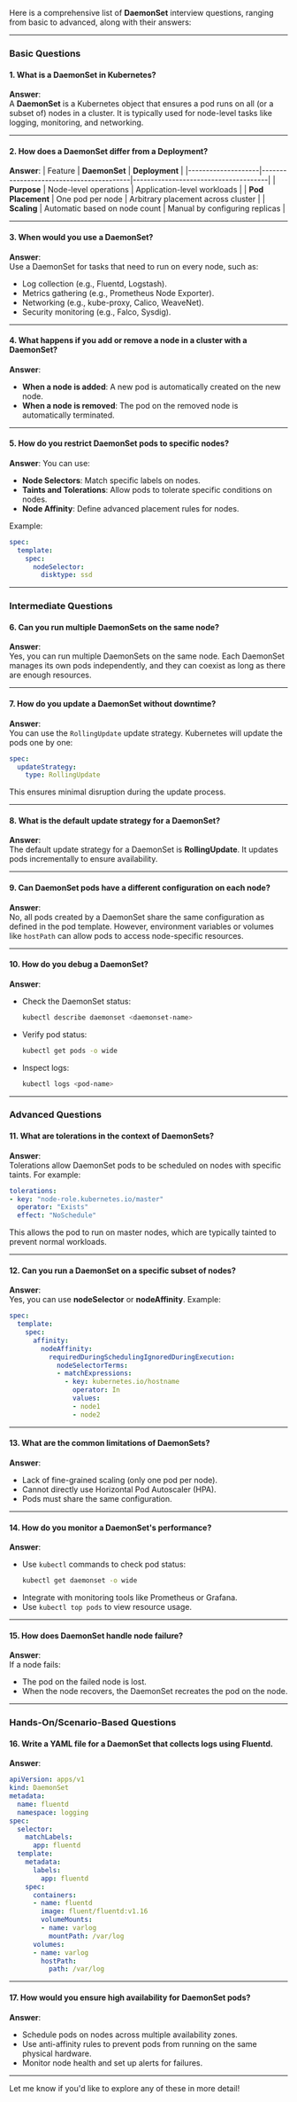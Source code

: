 Here is a comprehensive list of **DaemonSet** interview questions, ranging from basic to advanced, along with their answers:

---

### **Basic Questions**
#### 1. **What is a DaemonSet in Kubernetes?**
**Answer**:  
A **DaemonSet** is a Kubernetes object that ensures a pod runs on all (or a subset of) nodes in a cluster. It is typically used for node-level tasks like logging, monitoring, and networking.

---

#### 2. **How does a DaemonSet differ from a Deployment?**
**Answer**:
| Feature           | **DaemonSet**                          | **Deployment**                      |
|--------------------|-----------------------------------------|--------------------------------------|
| **Purpose**        | Node-level operations                  | Application-level workloads          |
| **Pod Placement**  | One pod per node                       | Arbitrary placement across cluster   |
| **Scaling**        | Automatic based on node count          | Manual by configuring replicas       |

---

#### 3. **When would you use a DaemonSet?**
**Answer**:  
Use a DaemonSet for tasks that need to run on every node, such as:
- Log collection (e.g., Fluentd, Logstash).
- Metrics gathering (e.g., Prometheus Node Exporter).
- Networking (e.g., kube-proxy, Calico, WeaveNet).
- Security monitoring (e.g., Falco, Sysdig).

---

#### 4. **What happens if you add or remove a node in a cluster with a DaemonSet?**
**Answer**:
- **When a node is added**: A new pod is automatically created on the new node.
- **When a node is removed**: The pod on the removed node is automatically terminated.

---

#### 5. **How do you restrict DaemonSet pods to specific nodes?**
**Answer**:
You can use:
- **Node Selectors**: Match specific labels on nodes.
- **Taints and Tolerations**: Allow pods to tolerate specific conditions on nodes.
- **Node Affinity**: Define advanced placement rules for nodes.

Example:
```yaml
spec:
  template:
    spec:
      nodeSelector:
        disktype: ssd
```

---

### **Intermediate Questions**
#### 6. **Can you run multiple DaemonSets on the same node?**
**Answer**:  
Yes, you can run multiple DaemonSets on the same node. Each DaemonSet manages its own pods independently, and they can coexist as long as there are enough resources.

---

#### 7. **How do you update a DaemonSet without downtime?**
**Answer**:  
You can use the `RollingUpdate` update strategy. Kubernetes will update the pods one by one:
```yaml
spec:
  updateStrategy:
    type: RollingUpdate
```
This ensures minimal disruption during the update process.

---

#### 8. **What is the default update strategy for a DaemonSet?**
**Answer**:  
The default update strategy for a DaemonSet is **RollingUpdate**. It updates pods incrementally to ensure availability.

---

#### 9. **Can DaemonSet pods have a different configuration on each node?**
**Answer**:  
No, all pods created by a DaemonSet share the same configuration as defined in the pod template. However, environment variables or volumes like `hostPath` can allow pods to access node-specific resources.

---

#### 10. **How do you debug a DaemonSet?**
**Answer**:
- Check the DaemonSet status:
  ```bash
  kubectl describe daemonset <daemonset-name>
  ```
- Verify pod status:
  ```bash
  kubectl get pods -o wide
  ```
- Inspect logs:
  ```bash
  kubectl logs <pod-name>
  ```

---

### **Advanced Questions**
#### 11. **What are tolerations in the context of DaemonSets?**
**Answer**:  
Tolerations allow DaemonSet pods to be scheduled on nodes with specific taints. For example:
```yaml
tolerations:
- key: "node-role.kubernetes.io/master"
  operator: "Exists"
  effect: "NoSchedule"
```
This allows the pod to run on master nodes, which are typically tainted to prevent normal workloads.

---

#### 12. **Can you run a DaemonSet on a specific subset of nodes?**
**Answer**:  
Yes, you can use **nodeSelector** or **nodeAffinity**. Example:
```yaml
spec:
  template:
    spec:
      affinity:
        nodeAffinity:
          requiredDuringSchedulingIgnoredDuringExecution:
            nodeSelectorTerms:
            - matchExpressions:
              - key: kubernetes.io/hostname
                operator: In
                values:
                - node1
                - node2
```

---

#### 13. **What are the common limitations of DaemonSets?**
**Answer**:
- Lack of fine-grained scaling (only one pod per node).
- Cannot directly use Horizontal Pod Autoscaler (HPA).
- Pods must share the same configuration.

---

#### 14. **How do you monitor a DaemonSet's performance?**
**Answer**:
- Use `kubectl` commands to check pod status:
  ```bash
  kubectl get daemonset -o wide
  ```
- Integrate with monitoring tools like Prometheus or Grafana.
- Use `kubectl top pods` to view resource usage.

---

#### 15. **How does DaemonSet handle node failure?**
**Answer**:  
If a node fails:
- The pod on the failed node is lost.
- When the node recovers, the DaemonSet recreates the pod on the node.

---

### **Hands-On/Scenario-Based Questions**
#### 16. **Write a YAML file for a DaemonSet that collects logs using Fluentd.**
**Answer**:
```yaml
apiVersion: apps/v1
kind: DaemonSet
metadata:
  name: fluentd
  namespace: logging
spec:
  selector:
    matchLabels:
      app: fluentd
  template:
    metadata:
      labels:
        app: fluentd
    spec:
      containers:
      - name: fluentd
        image: fluent/fluentd:v1.16
        volumeMounts:
        - name: varlog
          mountPath: /var/log
      volumes:
      - name: varlog
        hostPath:
          path: /var/log
```

---

#### 17. **How would you ensure high availability for DaemonSet pods?**
**Answer**:
- Schedule pods on nodes across multiple availability zones.
- Use anti-affinity rules to prevent pods from running on the same physical hardware.
- Monitor node health and set up alerts for failures.

---

Let me know if you'd like to explore any of these in more detail!